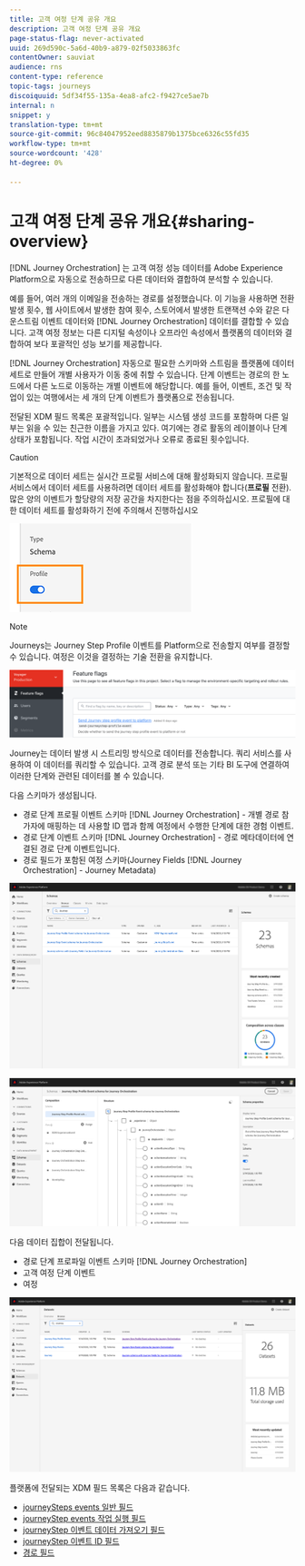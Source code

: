 ```yaml
---
title: 고객 여정 단계 공유 개요
description: 고객 여정 단계 공유 개요
page-status-flag: never-activated
uuid: 269d590c-5a6d-40b9-a879-02f5033863fc
contentOwner: sauviat
audience: rns
content-type: reference
topic-tags: journeys
discoiquuid: 5df34f55-135a-4ea8-afc2-f9427ce5ae7b
internal: n
snippet: y
translation-type: tm+mt
source-git-commit: 96c84047952eed8835879b1375bce6326c55fd35
workflow-type: tm+mt
source-wordcount: '428'
ht-degree: 0%

---
```



# 고객 여정 단계 공유 개요{#sharing-overview}

[!DNL Journey Orchestration] 는 고객 여정 성능 데이터를 Adobe Experience Platform으로 자동으로 전송하므로 다른 데이터와 결합하여 분석할 수 있습니다.

예를 들어, 여러 개의 이메일을 전송하는 경로를 설정했습니다. 이 기능을 사용하면 전환 발생 횟수, 웹 사이트에서 발생한 참여 횟수, 스토어에서 발생한 트랜잭션 수와 같은 다운스트림 이벤트 데이터와 [!DNL Journey Orchestration] 데이터를 결합할 수 있습니다. 고객 여정 정보는 다른 디지털 속성이나 오프라인 속성에서 플랫폼의 데이터와 결합하여 보다 포괄적인 성능 보기를 제공합니다.

[!DNL Journey Orchestration] 자동으로 필요한 스키마와 스트림을 플랫폼에 데이터 세트로 만들어 개별 사용자가 이동 중에 취할 수 있습니다. 단계 이벤트는 경로의 한 노드에서 다른 노드로 이동하는 개별 이벤트에 해당합니다. 예를 들어, 이벤트, 조건 및 작업이 있는 여행에서는 세 개의 단계 이벤트가 플랫폼으로 전송됩니다.

전달된 XDM 필드 목록은 포괄적입니다. 일부는 시스템 생성 코드를 포함하며 다른 일부는 읽을 수 있는 친근한 이름을 가지고 있다. 여기에는 경로 활동의 레이블이나 단계 상태가 포함됩니다. 작업 시간이 초과되었거나 오류로 종료된 횟수입니다.

>[!CAUTION]
>
>기본적으로 데이터 세트는 실시간 프로필 서비스에 대해 활성화되지 않습니다. 프로필 서비스에서 데이터 세트를 사용하려면 데이터 세트를 활성화해야 합니다(**프로필** 전환). 많은 양의 이벤트가 할당량의 저장 공간을 차지한다는 점을 주의하십시오. 프로필에 대한 데이터 세트를 활성화하기 전에 주의해서 진행하십시오
>
>![](../assets/sharing4.png)

>[!NOTE]
>
>Journeys는 Journey Step Profile 이벤트를 Platform으로 전송할지 여부를 결정할 수 있습니다. 여정은 이것을 결정하는 기술 전환을 유지합니다.
>
>![](../assets/techtoggle.png)

Journey는 데이터 발생 시 스트리밍 방식으로 데이터를 전송합니다. 쿼리 서비스를 사용하여 이 데이터를 쿼리할 수 있습니다. 고객 경로 분석 또는 기타 BI 도구에 연결하여 이러한 단계와 관련된 데이터를 볼 수 있습니다.

다음 스키마가 생성됩니다.

* 경로 단계 프로필 이벤트 스키마 [!DNL Journey Orchestration] - 개별 경로 참가자에 매핑하는 데 사용할 ID 맵과 함께 여정에서 수행한 단계에 대한 경험 이벤트.
* 경로 단계 이벤트 스키마 [!DNL Journey Orchestration] - 경로 메타데이터에 연결된 경로 단계 이벤트입니다.
* 경로 필드가 포함된 여정 스키마(Journey Fields [!DNL Journey Orchestration] - Journey Metadata)

![](../assets/sharing1.png)

![](../assets/sharing2.png)

다음 데이터 집합이 전달됩니다.

* 경로 단계 프로파일 이벤트 스키마 [!DNL Journey Orchestration]
* 고객 여정 단계 이벤트
* 여정

![](../assets/sharing3.png)

플랫폼에 전달되는 XDM 필드 목록은 다음과 같습니다.

* [journeySteps events 일반 필드](../building-journeys/sharing-common-fields.md)
* [journeyStep events 작업 실행 필드](../building-journeys/sharing-execution-fields.md)
* [journeyStep 이벤트 데이터 가져오기 필드](../building-journeys/sharing-fetch-fields.md)
* [journeyStep 이벤트 ID 필드](../building-journeys/sharing-identity-fields.md)
* [경로 필드](../building-journeys/sharing-journey-fields.md)

